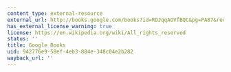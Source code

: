 ```yaml
---
content_type: external-resource
external_url: http://books.google.com/books?id=RDJqqAOVfBQC&pg=PA87&redir_esc=y#v=onepage&q&f=false
has_external_license_warning: true
license: https://en.wikipedia.org/wiki/All_rights_reserved
status: ''
title: Google Books
uid: 942776e9-58ef-4eb3-884e-348c04e2b282
wayback_url: ''
---
```

